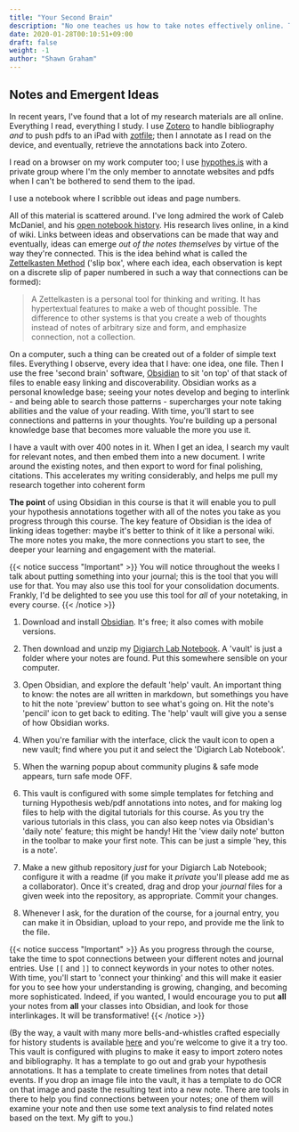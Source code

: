 ```yaml
---
title: "Your Second Brain"
description: "No one teaches us how to take notes effectively online. This is my little contribution to try to rectify that."
date: 2020-01-28T00:10:51+09:00
draft: false
weight: -1
author: "Shawn Graham"
---
```


## Notes and Emergent Ideas

In recent years, I've found that a lot of my research materials are all online. Everything I read, everything I study. I use [Zotero](https://zotero.org) to handle bibliography _and_ to push pdfs to an iPad with [zotfile](http://zotfile.com/); then I annotate as I read on the device, and eventually, retrieve the annotations back into Zotero.

I read on a browser on my work computer too; I use [hypothes.is](https://hypothes.is) with a private group where I'm the only member to annotate websites and pdfs when I can't be bothered to send them to the ipad.

I use a notebook where I scribble out ideas and page numbers.

All of this material is scattered around. I've long admired the work of Caleb McDaniel, and his [open notebook history](http://wcaleb.org/blog/open-notebook-history). His research lives online, in a kind of wiki. Links between ideas and observations can be made that way and eventually, ideas can emerge _out of the notes themselves_ by virtue of the way they're connected. This is the idea behind what is called the [Zettelkasten Method](https://zettelkasten.de/introduction/) ('slip box', where each idea, each observation is kept on a discrete slip of paper numbered in such a way that connections can be formed):

> A Zettelkasten is a personal tool for thinking and writing. It has hypertextual features to make a web of thought possible. The difference to other systems is that you create a web of thoughts instead of notes of arbitrary size and form, and emphasize connection, not a collection.

On a computer, such a thing can be created out of a folder of simple text files. Everything I observe, every idea that I have: one idea, one file. Then I use the free 'second brain' software, [Obsidian](https://obsidian.md) to sit 'on top' of that stack of files to enable easy linking and discoverability. Obsidian works as a personal knowledge base; seeing your notes develop and beging to interlink - and being able to search those patterns - supercharges your note taking abilities and the value of your reading. With time, you'll start to see connections and patterns in your thoughts. You're building up a personal knowledge base that becomes more valuable the more you use it.

I have a vault with over 400 notes in it. When I get an idea, I search my vault for relevant notes, and then embed them into a new document. I write around the existing notes, and then export to word for final polishing, citations. This accelerates my writing considerably, and helps me pull my research together into coherent form

**The point** of using Obsidian in this course is that it will enable you to pull your hypothesis annotations together with all of the notes you take as you progress through this course. The key feature of Obsidian is the idea of linking ideas together: maybe it's better to think of it like a personal wiki. The more notes you make, the more connections you start to see, the deeper your learning and engagement with the material.

{{< notice success "Important" >}} You will notice throughout the weeks I talk about putting something into your journal; this is the tool that you will use for that. You may also use this tool for your consolidation documents. Frankly, I'd be delighted to see you use this tool for _all_ of your notetaking, in every course.
{{< /notice >}}

1. Download and install [Obsidian](https://obsidian.md). It's free; it also comes with mobile versions.

2. Then download and unzip my [Digiarch Lab Notebook](https://github.com/shawngraham/obsidian-digiarch-lab-notebook). A 'vault' is just a folder where your notes are found. Put this somewhere sensible on your computer.

3. Open Obsidian, and explore the default 'help' vault. An important thing to know: the notes are all written in markdown, but somethings you have to hit the note 'preview' button to see what's going on. Hit the note's 'pencil' icon to get back to editing. The 'help' vault will give you a sense of how Obsidian works.

4. When you're familiar with the interface, click the vault icon to open a new vault; find where you put it and select the 'Digiarch Lab Notebook'.

5. When the warning popup about community plugins & safe mode appears, turn safe mode OFF.

6. This vault is configured with some simple templates for fetching and turning Hypothesis web/pdf annotations into notes, and for making log files to help with the digital tutorials for this course. As you try the various tutorials in this class, you can also keep notes via Obsidian's 'daily note' feature; this might be handy! Hit the 'view daily note' button in the toolbar to make your first note. This can be just a simple 'hey, this is a note'.

7. Make a new github repository _just_ for your Digiarch Lab Notebook; configure it with a readme (if you make it _private_ you'll please add me as a collaborator). Once it's created, drag and drop your _journal_ files for a given week into the repository, as appropriate. Commit your changes.

8.  Whenever I ask, for the duration of the course, for a journal entry, you can make it in Obsidian, upload to your repo, and provide me the link to the file.   

{{< notice success "Important" >}} As you progress through the course, take the time to spot connections between your different notes and journal entries. Use `[[` and `]]` to connect keywords in your notes to other notes. With time, you'll start to 'connect your thinking' and this will make it easier for you to see how your understanding is growing, changing, and becoming more sophisticated. Indeed, if you wanted, I would encourage you to put **all** your notes from **all** your classes into Obsidian, and look for those interlinkages. It will be transformative!
{{< /notice >}}

(By the way, a vault with many more bells-and-whistles crafted especially for history students is available [here](https://github.com/shawngraham/obsidian-student-starter-vault) and you're welcome to give it a try too. This vault is configured with plugins to make it easy to import zotero notes and bibliography. It has a template to go out and grab your hypothesis annotations. It has a template to create timelines from notes that detail events. If you drop an image file into the vault, it has a template to do OCR on that image and paste the resulting text into a new note. There are tools in there to help you find connections between your notes; one of them will examine your note and then use some text analysis to find related notes based on the text. My gift to you.)
